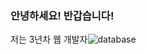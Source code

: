 ### 안녕하세요! 반갑습니다!

저는 3년차 웹 개발자![database](https://github.com/qor8917/qor8917/assets/69076456/dd5e797c-577c-4c8b-a845-fdd0aa017806)


<!--
**qor8917/qor8917** is a ✨ _special_ ✨ repository because its `README.md` (this file) appears on your GitHub profile.

Here are some ideas to get you started:

- 🔭 I’m currently working on ...
- 🌱 I’m currently learning ...
- 👯 I’m looking to collaborate on ...
- 🤔 I’m looking for help with ...
- 💬 Ask me about ...
- 📫 How to reach me: ...
- 😄 Pronouns: ...
- ⚡ Fun fact: ...
-->
